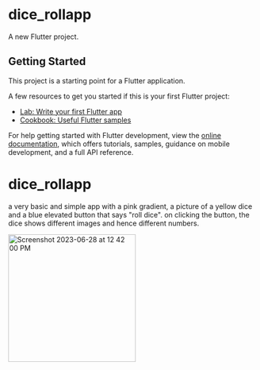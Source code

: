 # dice_rollapp

A new Flutter project.

## Getting Started

This project is a starting point for a Flutter application.

A few resources to get you started if this is your first Flutter project:

- [Lab: Write your first Flutter app](https://docs.flutter.dev/get-started/codelab)
- [Cookbook: Useful Flutter samples](https://docs.flutter.dev/cookbook)

For help getting started with Flutter development, view the
[online documentation](https://docs.flutter.dev/), which offers tutorials,
samples, guidance on mobile development, and a full API reference.
# dice_rollapp

a very basic and simple app with a pink gradient, a picture of a yellow dice and a blue elevated button that says "roll dice". on clicking the button, the dice shows different images and hence different numbers.

<img width="257" alt="Screenshot 2023-06-28 at 12 42 00 PM" src="https://github.com/gitnavya0/dice_rollapp/assets/93501878/828daddc-8ff9-496b-a6d1-b60e8c16bacb">

